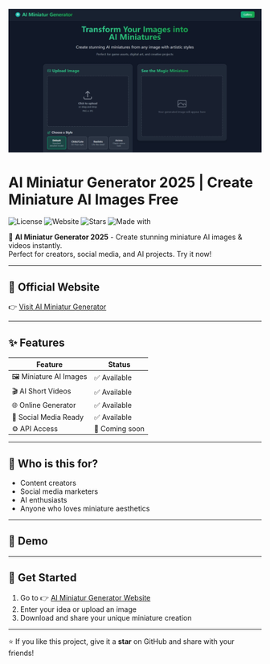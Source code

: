![AI Miniatur Generator Banner](https://github.com/demi6001/AI-Miniatur-Generator./blob/main/ai-miniature.org.png?raw=true)

# AI Miniatur Generator 2025 | Create Miniature AI Images Free

![License](https://img.shields.io/badge/license-MIT-green)
![Website](https://img.shields.io/website?url=https%3A%2F%2Fai-miniatur.org)
![Stars](https://img.shields.io/github/stars/demi6001/AI-Miniatur-Generator?style=social)
![Made with](https://img.shields.io/badge/Made%20with-AI-blueviolet)

🚀 **AI Miniatur Generator 2025** - Create stunning miniature AI images & videos instantly.  
Perfect for creators, social media, and AI projects. Try it now!

---

## 🔗 Official Website
👉 [Visit AI Miniatur Generator](https://ai-miniatur.org)

---

## ✨ Features
| Feature                 | Status       |
|--------------------------|--------------|
| 🖼️ Miniature AI Images  | ✅ Available |
| 🎬 AI Short Videos      | ✅ Available |
| 🌐 Online Generator     | ✅ Available |
| 📱 Social Media Ready   | ✅ Available |
| ⚙️ API Access           | 🚧 Coming soon |

---

## 🎯 Who is this for?
- Content creators  
- Social media marketers  
- AI enthusiasts  
- Anyone who loves miniature aesthetics  

---

## 📸 Demo
> 

---

## 📢 Get Started
1. Go to 👉 [AI Miniatur Generator Website](https://ai-miniatur.org)  
2. Enter your idea or upload an image  
3. Download and share your unique miniature creation  

---

⭐ If you like this project, give it a **star** on GitHub and share with your friends!
